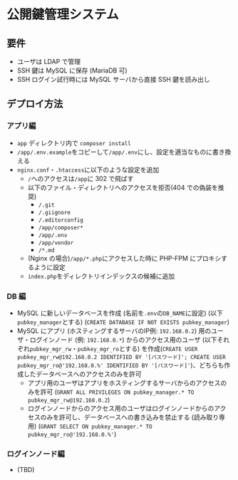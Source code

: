 # 公開鍵管理システム

## 要件

- ユーザは LDAP で管理
- SSH 鍵は MySQL に保存 (MariaDB 可)
- SSH ログイン試行時には MySQL サーバから直接 SSH 鍵を読み出し

## デプロイ方法

### アプリ編

- `app` ディレクトリ内で `composer install`
- `/app/.env.example`をコピーして`/app/.env`にし、設定を適当なものに書き換える
- `nginx.conf`・`.htaccess`に以下のような設定を追加
  - `/`へのアクセスは`/app`に 302 で飛ばす
  - 以下のファイル・ディレクトリへのアクセスを拒否(404 での偽装を推奨)
    - `/.git`
    - `/.giignore`
    - `/.editorconfig`
    - `/app/composer*`
    - `/app/.env`
    - `/app/vendor`
    - `/*.md`
  - (Nginx の場合)`/app/*.php`にアクセスした時に PHP-FPM にプロキシするように設定
  - `index.php`をディレクトリインデックスの候補に追加

### DB 編

- MySQL に新しいデータベースを作成 (名前を`.env`の`DB_NAME`に設定) (以下`pubkey_manager`とする) (`CREATE DATABASE IF NOT EXISTS pubkey_manager`)
- MySQL にアプリ (ホスティングするサーバのIP例: `192.168.0.2`) 用のユーザ・ログインノード (例: `192.168.0.*`) からのアクセス用のユーザ (以下それぞれ`pubkey_mgr_rw`・`pubkey_mgr_ro`とする) を作成(`CREATE USER pubkey_mgr_rw@192.168.0.2 IDENTIFIED BY '[パスワード]'; CREATE USER pubkey_mgr_ro@'192.168.0.%' IDENTIFIED BY '[パスワード]'`)、どちらも作成したデータベースへのアクセスのみを許可
  - アプリ用のユーザはアプリをホスティングするサーバからのアクセスのみを許可 (`GRANT ALL PRIVILEGES ON pubkey_manager.* TO pubkey_mgr_rw@192.168.0.2`)
  - ログインノードからのアクセス用のユーザはログインノードからのアクセスのみを許可し、データベースへの書き込みを禁止する (読み取り専用) (`GRANT SELECT ON pubkey_manager.* TO pubkey_mgr_ro@'192.168.0.%'`)

### ログインノード編

- (TBD)
